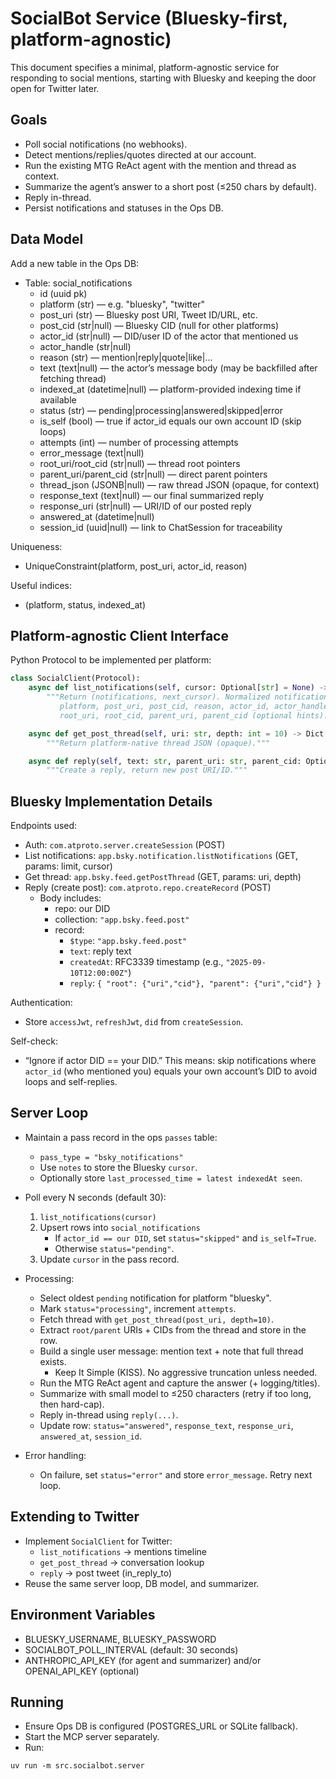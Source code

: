 # SocialBot Service (Bluesky-first, platform-agnostic)

This document specifies a minimal, platform-agnostic service for responding to social mentions, starting with Bluesky and keeping the door open for Twitter later.

## Goals

- Poll social notifications (no webhooks).
- Detect mentions/replies/quotes directed at our account.
- Run the existing MTG ReAct agent with the mention and thread as context.
- Summarize the agent’s answer to a short post (≤250 chars by default).
- Reply in-thread.
- Persist notifications and statuses in the Ops DB.

## Data Model

Add a new table in the Ops DB:

- Table: social_notifications
  - id (uuid pk)
  - platform (str) — e.g. "bluesky", "twitter"
  - post_uri (str) — Bluesky post URI, Tweet ID/URL, etc.
  - post_cid (str|null) — Bluesky CID (null for other platforms)
  - actor_id (str|null) — DID/user ID of the actor that mentioned us
  - actor_handle (str|null)
  - reason (str) — mention|reply|quote|like|...
  - text (text|null) — the actor’s message body (may be backfilled after fetching thread)
  - indexed_at (datetime|null) — platform-provided indexing time if available
  - status (str) — pending|processing|answered|skipped|error
  - is_self (bool) — true if actor_id equals our own account ID (skip loops)
  - attempts (int) — number of processing attempts
  - error_message (text|null)
  - root_uri/root_cid (str|null) — thread root pointers
  - parent_uri/parent_cid (str|null) — direct parent pointers
  - thread_json (JSONB|null) — raw thread JSON (opaque, for context)
  - response_text (text|null) — our final summarized reply
  - response_uri (str|null) — URI/ID of our posted reply
  - answered_at (datetime|null)
  - session_id (uuid|null) — link to ChatSession for traceability

Uniqueness:
- UniqueConstraint(platform, post_uri, actor_id, reason)

Useful indices:
- (platform, status, indexed_at)

## Platform-agnostic Client Interface

Python Protocol to be implemented per platform:

```python
class SocialClient(Protocol):
    async def list_notifications(self, cursor: Optional[str] = None) -> Tuple[List[Dict[str, Any]], Optional[str]]:
        """Return (notifications, next_cursor). Normalized notification dict keys:
           platform, post_uri, post_cid, reason, actor_id, actor_handle, text, indexed_at,
           root_uri, root_cid, parent_uri, parent_cid (optional hints)."""

    async def get_post_thread(self, uri: str, depth: int = 10) -> Dict[str, Any]:
        """Return platform-native thread JSON (opaque)."""

    async def reply(self, text: str, parent_uri: str, parent_cid: Optional[str], root_uri: str, root_cid: Optional[str]) -> str:
        """Create a reply, return new post URI/ID."""
```

## Bluesky Implementation Details

Endpoints used:

- Auth: `com.atproto.server.createSession` (POST)
- List notifications: `app.bsky.notification.listNotifications` (GET, params: limit, cursor)
- Get thread: `app.bsky.feed.getPostThread` (GET, params: uri, depth)
- Reply (create post): `com.atproto.repo.createRecord` (POST)
  - Body includes:
    - repo: our DID
    - collection: `"app.bsky.feed.post"`
    - record:
      - `$type`: `"app.bsky.feed.post"`
      - `text`: reply text
      - `createdAt`: RFC3339 timestamp (e.g., `"2025-09-10T12:00:00Z"`)
      - `reply`: `{ "root": {"uri","cid"}, "parent": {"uri","cid"} }`

Authentication:
- Store `accessJwt`, `refreshJwt`, `did` from `createSession`.

Self-check:
- “Ignore if actor DID == your DID.” This means: skip notifications where `actor_id` (who mentioned you) equals your own account’s DID to avoid loops and self-replies.

## Server Loop

- Maintain a pass record in the ops `passes` table:
  - `pass_type = "bsky_notifications"`
  - Use `notes` to store the Bluesky `cursor`.
  - Optionally store `last_processed_time = latest indexedAt seen`.

- Poll every N seconds (default 30):
  1) `list_notifications(cursor)`
  2) Upsert rows into `social_notifications`
     - If `actor_id == our DID`, set `status="skipped"` and `is_self=True`.
     - Otherwise `status="pending"`.
  3) Update `cursor` in the pass record.

- Processing:
  - Select oldest `pending` notification for platform "bluesky".
  - Mark `status="processing"`, increment `attempts`.
  - Fetch thread with `get_post_thread(post_uri, depth=10)`.
  - Extract `root/parent` URIs + CIDs from the thread and store in the row.
  - Build a single user message: mention text + note that full thread exists.
    - Keep It Simple (KISS). No aggressive truncation unless needed.
  - Run the MTG ReAct agent and capture the answer (+ logging/titles).
  - Summarize with small model to ≤250 characters (retry if too long, then hard-cap).
  - Reply in-thread using `reply(...)`.
  - Update row: `status="answered"`, `response_text`, `response_uri`, `answered_at`, `session_id`.

- Error handling:
  - On failure, set `status="error"` and store `error_message`. Retry next loop.

## Extending to Twitter

- Implement `SocialClient` for Twitter:
  - `list_notifications` -> mentions timeline
  - `get_post_thread` -> conversation lookup
  - `reply` -> post tweet (in_reply_to)
- Reuse the same server loop, DB model, and summarizer.

## Environment Variables

- BLUESKY_USERNAME, BLUESKY_PASSWORD
- SOCIALBOT_POLL_INTERVAL (default: 30 seconds)
- ANTHROPIC_API_KEY (for agent and summarizer) and/or OPENAI_API_KEY (optional)

## Running

- Ensure Ops DB is configured (POSTGRES_URL or SQLite fallback).
- Start the MCP server separately.
- Run:

```
uv run -m src.socialbot.server
```
